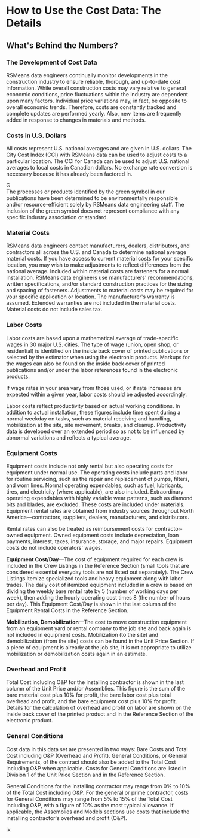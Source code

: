 # How to Use the Cost Data: The Details

## What's Behind the Numbers?

### The Development of Cost Data

RSMeans data engineers continually monitor developments in the construction industry to ensure reliable, thorough, and up-to-date cost information. While overall construction costs may vary relative to general economic conditions, price fluctuations within the industry are dependent upon many factors. Individual price variations may, in fact, be opposite to overall economic trends. Therefore, costs are constantly tracked and complete updates are performed yearly. Also, new items are frequently added in response to changes in materials and methods.

### Costs in U.S. Dollars

All costs represent U.S. national averages and are given in U.S. dollars. The City Cost Index (CCI) with RSMeans data can be used to adjust costs to a particular location. The CCI for Canada can be used to adjust U.S. national averages to local costs in Canadian dollars. No exchange rate conversion is necessary because it has already been factored in.

G  
The processes or products identified by the green symbol in our publications have been determined to be environmentally responsible and/or resource-efficient solely by RSMeans data engineering staff. The inclusion of the green symbol does not represent compliance with any specific industry association or standard.

### Material Costs

RSMeans data engineers contact manufacturers, dealers, distributors, and contractors all across the U.S. and Canada to determine national average material costs. If you have access to current material costs for your specific location, you may wish to make adjustments to reflect differences from the national average. Included within material costs are fasteners for a normal installation. RSMeans data engineers use manufacturers' recommendations, written specifications, and/or standard construction practices for the sizing and spacing of fasteners. Adjustments to material costs may be required for your specific application or location. The manufacturer's warranty is assumed. Extended warranties are not included in the material costs. Material costs do not include sales tax.

### Labor Costs

Labor costs are based upon a mathematical average of trade-specific wages in 30 major U.S. cities. The type of wage (union, open shop, or residential) is identified on the inside back cover of printed publications or selected by the estimator when using the electronic products. Markups for the wages can also be found on the inside back cover of printed publications and/or under the labor references found in the electronic products.

If wage rates in your area vary from those used, or if rate increases are expected within a given year, labor costs should be adjusted accordingly.

Labor costs reflect productivity based on actual working conditions. In addition to actual installation, these figures include time spent during a normal weekday on tasks, such as material receiving and handling, mobilization at the site, site movement, breaks, and cleanup. Productivity data is developed over an extended period so as not to be influenced by abnormal variations and reflects a typical average.

### Equipment Costs

Equipment costs include not only rental but also operating costs for equipment under normal use. The operating costs include parts and labor for routine servicing, such as the repair and replacement of pumps, filters, and worn lines. Normal operating expendables, such as fuel, lubricants, tires, and electricity (where applicable), are also included. Extraordinary operating expendables with highly variable wear patterns, such as diamond bits and blades, are excluded. These costs are included under materials. Equipment rental rates are obtained from industry sources throughout North America—contractors, suppliers, dealers, manufacturers, and distributors.

Rental rates can also be treated as reimbursement costs for contractor-owned equipment. Owned equipment costs include depreciation, loan payments, interest, taxes, insurance, storage, and major repairs. Equipment costs do not include operators' wages.

**Equipment Cost/Day**—The cost of equipment required for each crew is included in the Crew Listings in the Reference Section (small tools that are considered essential everyday tools are not listed out separately). The Crew Listings itemize specialized tools and heavy equipment along with labor trades. The daily cost of itemized equipment included in a crew is based on dividing the weekly bare rental rate by 5 (number of working days per week), then adding the hourly operating cost times 8 (the number of hours per day). This Equipment Cost/Day is shown in the last column of the Equipment Rental Costs in the Reference Section.

**Mobilization, Demobilization**—The cost to move construction equipment from an equipment yard or rental company to the job site and back again is not included in equipment costs. Mobilization (to the site) and demobilization (from the site) costs can be found in the Unit Price Section. If a piece of equipment is already at the job site, it is not appropriate to utilize mobilization or demobilization costs again in an estimate.

### Overhead and Profit

Total Cost including O&P for the installing contractor is shown in the last column of the Unit Price and/or Assemblies. This figure is the sum of the bare material cost plus 10% for profit, the bare labor cost plus total overhead and profit, and the bare equipment cost plus 10% for profit. Details for the calculation of overhead and profit on labor are shown on the inside back cover of the printed product and in the Reference Section of the electronic product.

### General Conditions

Cost data in this data set are presented in two ways: Bare Costs and Total Cost including O&P (Overhead and Profit). General Conditions, or General Requirements, of the contract should also be added to the Total Cost including O&P when applicable. Costs for General Conditions are listed in Division 1 of the Unit Price Section and in the Reference Section.

General Conditions for the installing contractor may range from 0% to 10% of the Total Cost including O&P. For the general or prime contractor, costs for General Conditions may range from 5% to 15% of the Total Cost including O&P, with a figure of 10% as the most typical allowance. If applicable, the Assemblies and Models sections use costs that include the installing contractor's overhead and profit (O&P).

ix